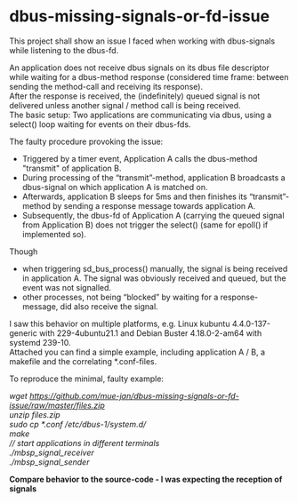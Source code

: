 # dbus-missing-signals-or-fd-issue
This project shall show an issue I faced when working with dbus-signals while listening to the dbus-fd.

An application does not receive dbus signals on its dbus file descriptor while waiting for a dbus-method response (considered time frame: between sending the method-call and receiving its response).  
After the response is received, the (indefinitely) queued signal is not delivered unless another signal / method call is being received.  
The basic setup: Two applications are
communicating via dbus, using a select() loop waiting for events on their dbus-fds.  

The faulty procedure provoking the issue:
- Triggered by a timer event, Application A calls the dbus-method "transmit" of
  application B.  
- During processing of the “transmit”-method, application B broadcasts a
  dbus-signal on which application A is matched on.  
- Afterwards, application B sleeps for 5ms and then finishes its “transmit”-method
  by sending a response message towards application A.  
- Subsequently, the dbus-fd of Application A (carrying the queued signal from Application B) does not trigger the select() (same for epoll() if implemented so).  

Though  
- when triggering sd_bus_process() manually, the signal is being received in
  application A. The signal was obviously received and queued, but
  the event was not signalled.  
- other processes, not being “blocked” by waiting for a response-message, did also
  receive the signal.  

I saw this behavior on multiple platforms, e.g. Linux kubuntu 4.4.0-137-generic
with 229-4ubuntu21.1 and Debian Buster 4.18.0-2-am64 with systemd 239-10.  
Attached you can find a simple example, including application A / B, a makefile
and the correlating *.conf-files.

To reproduce the minimal, faulty example:

*wget https://github.com/mue-jan/dbus-missing-signals-or-fd-issue/raw/master/files.zip*  
*unzip files.zip*  
*sudo cp \*.conf /etc/dbus-1/system.d/*  
*make*  
*// start applications in different terminals*  
*./mbsp_signal_receiver*  
*./mbsp_signal_sender*  

**Compare behavior to the source-code - I was expecting the reception of signals**

